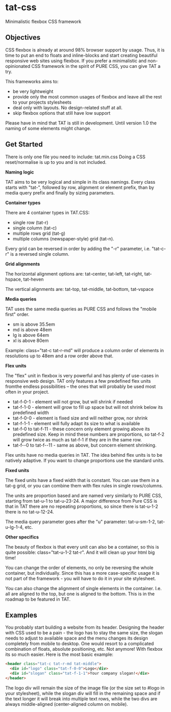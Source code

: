 # tat-css
Minimalistic flexbox CSS framework

Objectives
----------

CSS flexbox is already at around 98% browser support by usage. Thus, it is time to put an end to floats and inline-blocks and start creating beautiful responsive web sites using flexbox. If you prefer a minimalistic and non-opinionated CSS framework in the spirit of PURE CSS, you can give TAT a try. 

This frameworks aims to:
- be very lightweight
- provide only the most common usages of flexbox and leave all the rest to your projects stylesheets
- deal only with layouts. No design-related stuff at all.
- skip flexbox options that still have low support

Please have in mind that TAT is still in development. Until version 1.0 the naming of some elements might change. 

Get Started
-----------

There is only one file you need to include: tat.min.css
Doing a CSS reset/normalise is up to you and is not included.

**Naming logic**

TAT aims to be very logical and simple in its class namings. Every class starts with "tat-", followed by row, alignment or element prefix, than by media query prefix and finally by sizing parameters.

**Container types**

There are 4 container types in TAT.CSS: 
- single row (tat-r)
- single column (tat-c)
- multiple rows grid (tat-g)
- multiple columns (newspaper-style) grid (tat-n).

Every grid can be reversed in order by adding the "-r" parameter, i.e. "tat-c-r" is a reversed single column.

**Grid alignments**

The horizontal alignment options are: tat-center, tat-left, tat-right, tat-hspace, tat-heven

The vertical alignments are: tat-top, tat-middle, tat-bottom, tat-vspace

**Media queries**

TAT uses the same media queries as PURE CSS and follows the "mobile first" order. 

- sm is above 35.5em
- md is above 48em
- lg is above 64em
- xl is above 80em

Example:
class="tat-c tat-r-md" will produce a column order of elements in resolutions up to 48em and a row order above that.

**Flex units**

The "flex" unit in flexbox is very powerful and has plenty of use-cases in responsive web design. TAT only features a few predefined flex units fromthe endless possibilities – the ones that will probably be used most often in your project.

- tat-f-0-1 - element will not grow, but will shrink if needed
- tat-f-1-0 - element will grow to fill up space but will not shrink below its predefined width
- tat-f-0-0 - element is fixed size and will neither grow, nor shrink
- tat-f-1-1 - element will fully adapt its size to what is available
- tat-f-0 to tat-f-11 - these concern only element growing above its predefined size. Keep in mind these numbers are proportions, so tat-f-2 will grow twice as much as tat-f-1 if they are in the same row.
- tat-f--0 to tat-f--11 - same as above, but concern element shrinking.

Flex units have no media queries in TAT. The idea behind flex units is to be natively adaptive. If you want to change proportions use the standard units.

**Fixed units**

The fixed units have a fixed width that is constant. You can use them in a tat-g grid, or you can combine them with flex rules in single rows/columns.

The units are proportion based and are named very similarly to PURE CSS, starting from tat-u-1 to tat-u-23-24. A major difference from Pure CSS is that in TAT there are no repeating proportions, so since there is tat-u-1-2 there is no tat-u-12-24. 

The media query parameter goes after the "u" parameter: tat-u-sm-1-2, tat-u-lg-1-4, etc.

**Other specifics**

The beauty of flexbox is that every unit can also be a container, so this is quite possible: class="tat-u-1-2 tat-r". And it will clean up your html big time!

You can change the order of elements, no only be reversing the whole container, but individually. Since this has a more case-specific usage it is not part of the framework - you will have to do it in your site stylesheet.

You can also change the alignment of single elements in the container. I.e. all are aligned to the top, but one is aligned to the bottom. This is in the roadmap to be featured in TAT.

Examples
--------

You probably start building a website from its header. Designing the header with CSS used to be a pain - the logo has to stay the same size, the slogan needs to adjust to available space and the menu changes its design completely from mobile to desktop. One would resort to a complicated combination of floats, absolute positioning, etc. Not anymore! With flexbox its so much easier. Here is the most basic example:

```html
<header class="tat-c tat-r-md tat-middle">
  <div id="logo" class="tat-f-0-0">Logo</div>
  <div id="slogan" class="tat-f-1-1">Your company slogan!</div>  
</header>
```

The logo div will remain the size of the image file (or the size set to #logo in your stylesheet), while the slogan div will fill in the remaining space and if the text longer it will break into multiple text rows, while the two divs are always middle-aligned (center-aligned column on mobile).
